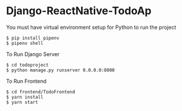 # Django-ReactNative-TodoAp
You must have virtual environment setup for Python to run the project
	
	$ pip install pipenv
	$ pipenv shell


To Run Django Server
	
	$ cd todoproject      	  	
	$ python manage.py runserver 0.0.0.0:8000
    
    
To Run Frontend

	$ cd frontend/TodoFrontend
	$ yarn install
	$ yarn start
